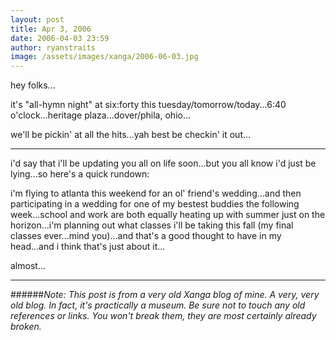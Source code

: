 ```yaml
---
layout: post
title: Apr 3, 2006
date: 2006-04-03 23:59
author: ryanstraits
image: /assets/images/xanga/2006-06-03.jpg
---
```


hey folks...

it's "all-hymn night" at six:forty this tuesday/tomorrow/today...6:40 o'clock...heritage plaza...dover/phila, ohio...

we'll be pickin' at all the hits...yah best be checkin' it out...

---

i'd say that i'll be updating you all on life soon...but you all know i'd just be lying...so here's a quick rundown:

i'm flying to atlanta this weekend for an ol' friend's wedding...and then participating in a wedding for one of my bestest buddies the following week...school and work are both equally heating up with summer just on the horizon...i'm planning out what classes i'll be taking this fall (my final classes ever...mind you)...and that's a good thought to have in my head...and i think that's just about it...

almost...

---

######*Note: This post is from a very old Xanga blog of mine. A very, very old blog. In fact, it's practically a museum. Be sure not to touch any old references or links. You won't break them, they are most certainly already broken.*
